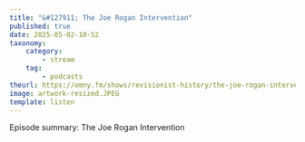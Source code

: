 ```yaml
---
title: "&#127911; The Joe Rogan Intervention"
published: true
date: 2025-05-02-10-52
taxonomy:
    category:
        - stream
    tag:
        - podcasts
theurl: https://omny.fm/shows/revisionist-history/the-joe-rogan-intervention
image: artwork-resized.JPEG
template: listen
---
```


Episode summary: The Joe Rogan Intervention
